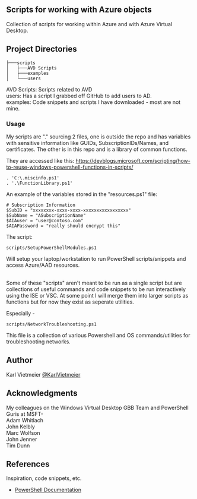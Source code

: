## Scripts for working with Azure objects

Collection of scripts for working within Azure and with Azure Virtual Desktop. 


## Project Directories
```
├───scripts
│   ├───AVD Scripts
│   ├───examples
│   └───users
```
AVD Scripts: Scripts related to AVD<br>
users: Has a script I grabbed off GitHub to add users to AD.<br>
examples: Code snippets and scripts I have downloaded - most are not mine.<br> 


### Usage
My scripts are "." sourcing 2 files, one is outside the repo and has variables with sensitive information
like GUIDs, SubscriptionIDs/Names, and certificates. The other is in this repo and is a library of common 
functions.

They are accessed like this:
https://devblogs.microsoft.com/scripting/how-to-reuse-windows-powershell-functions-in-scripts/
```
. 'C:\.miscinfo.ps1'
. '.\FunctionLibrary.ps1'
```


An example of the variables stored in the "resources.ps1" file:
```
# Subscription Information
$SubID = "xxxxxxxx-xxxx-xxxx-xxxxxxxxxxxxxxxxx"
$SubName = "ASubscriptionName"
$AIAuser = "user@contoso.com"
$AIAPassword = "really should encrypt this"
```

The script:
```
scripts/SetupPowerShellModules.ps1
```
Will setup your laptop/workstation to run PowerShell scripts/snippets and access Azure/AAD resources.

<br>
Some of these "scripts" aren't meant to be run as a single script but are collections of useful 
commands and code snippets to be run interactively using the ISE or VSC.
At some point I will merge them into larger scripts as functions but for now they exist as seperate utilities.

Especially - 
```
scripts/NetworkTroubleshooting.ps1
```
This file is a collection of various Powershell and OS commands/utilities for troubleshooting networks.

## Author

Karl Vietmeier
[@KarlVietmeier](https://twitter.com/karlvietmeier)

## Acknowledgments
My colleagues on the Windows Virtual Desktop GBB Team and PowerShell Guris at MSFT-<br>
  Adam Whitlach<br>
  John Kelbly<br>
  Marc Wolfson<br>
  John Jenner<br>
  Tim Dunn<br>


## References
Inspiration, code snippets, etc.
* [PowerShell Documentation](https://docs.microsoft.com/en-us/powershell/)